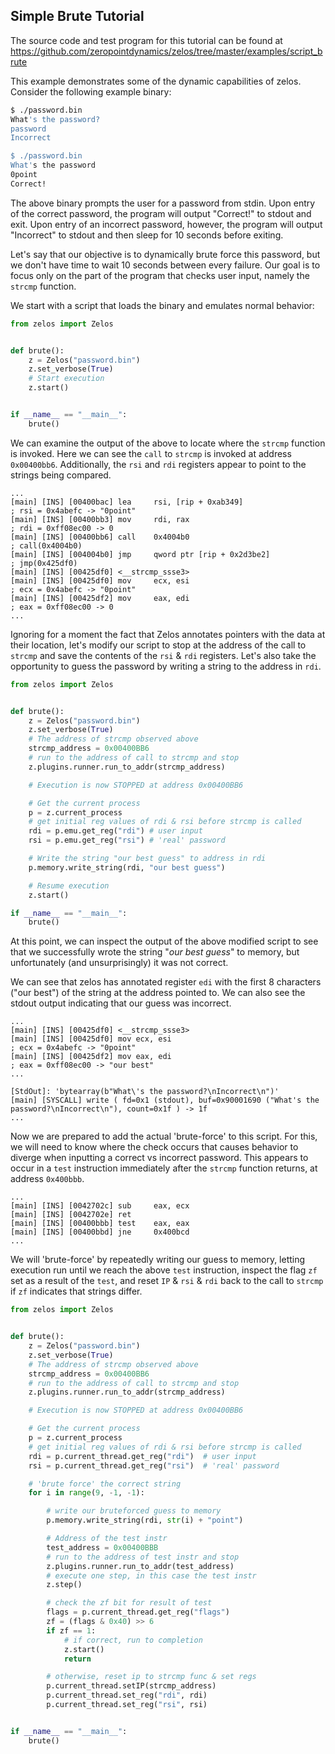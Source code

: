 ## Simple Brute Tutorial

The source code and test program for this tutorial can be found at
https://github.com/zeropointdynamics/zelos/tree/master/examples/script_brute

This example demonstrates some of the dynamic capabilities of zelos. Consider the following example binary:

```sh
$ ./password.bin
What's the password?
password
Incorrect

$ ./password.bin
What's the password
0point
Correct!
```

The above binary prompts the user for a password from stdin. Upon
entry of the correct password, the program will output "Correct!" to
stdout and exit. Upon entry of an incorrect password, however, the
program will output "Incorrect" to stdout and then sleep for 10 seconds
before exiting.

Let's say that our objective is to dynamically brute force this password,
but we don't have time to wait 10 seconds between every failure. Our
goal is to focus only on the part of the program that checks user input,
 namely the `strcmp` function.

We start with a script that loads the binary and emulates normal behavior:

```python
from zelos import Zelos


def brute():
    z = Zelos("password.bin")
    z.set_verbose(True)
    # Start execution
    z.start()


if __name__ == "__main__":
    brute()
```

We can examine the output of the above to locate where the `strcmp`
function is invoked. Here we can see the `call` to `strcmp` is invoked at
address `0x00400bb6`. Additionally, the `rsi` and `rdi` registers appear to point to the strings being compared.


```
...
[main] [INS] [00400bac] lea     rsi, [rip + 0xab349]                                      ; rsi = 0x4abefc -> "0point"
[main] [INS] [00400bb3] mov     rdi, rax                                                  ; rdi = 0xff08ec00 -> 0
[main] [INS] [00400bb6] call    0x4004b0                                                 ; call(0x4004b0)
[main] [INS] [004004b0] jmp     qword ptr [rip + 0x2d3be2]                                ; jmp(0x425df0)
[main] [INS] [00425df0] <__strcmp_ssse3>
[main] [INS] [00425df0] mov     ecx, esi                                                  ; ecx = 0x4abefc -> "0point"
[main] [INS] [00425df2] mov     eax, edi                                                  ; eax = 0xff08ec00 -> 0
...

```

Ignoring for a moment the fact that Zelos annotates pointers with the data at their location, let's modify our script to stop at the address of the call to `strcmp` and save the contents of the `rsi` & `rdi` registers. Let's also take the opportunity
to guess the password by writing a string to the address in `rdi`.

```python
from zelos import Zelos


def brute():
    z = Zelos("password.bin")
    z.set_verbose(True)
    # The address of strcmp observed above
    strcmp_address = 0x00400BB6
    # run to the address of call to strcmp and stop
    z.plugins.runner.run_to_addr(strcmp_address)

    # Execution is now STOPPED at address 0x00400BB6

    # Get the current process
    p = z.current_process
    # get initial reg values of rdi & rsi before strcmp is called
    rdi = p.emu.get_reg("rdi") # user input
    rsi = p.emu.get_reg("rsi") # 'real' password

    # Write the string "our best guess" to address in rdi
    p.memory.write_string(rdi, "our best guess")

    # Resume execution
    z.start()

if __name__ == "__main__":
    brute()
```

At this point, we can inspect the output of the above modified script to
see that we successfully wrote the string "_our best guess_" to memory,
but unfortunately (and unsurprisingly) it was not correct.

We can see that zelos has annotated register `edi` with the first 8
characters ("our best") of the string at the address pointed to. We can
also see the stdout output indicating that our guess was incorrect.

```
...
[main] [INS] [00425df0] <__strcmp_ssse3>
[main] [INS] [00425df0] mov	ecx, esi                                                  ; ecx = 0x4abefc -> "0point"
[main] [INS] [00425df2] mov	eax, edi                                                  ; eax = 0xff08ec00 -> "our best"
...

[StdOut]: 'bytearray(b"What\'s the password?\nIncorrect\n")'
[main] [SYSCALL] write ( fd=0x1 (stdout), buf=0x90001690 ("What's the password?\nIncorrect\n"), count=0x1f ) -> 1f
...
```

Now we are prepared to add the actual 'brute-force' to this script.
For this, we will need to know where the check occurs that causes
behavior to diverge when inputting a correct vs incorrect password.
This appears to occur in a `test` instruction immediately after the
`strcmp` function returns, at address `0x400bbb`.

```
...
[main] [INS] [0042702c] sub     eax, ecx
[main] [INS] [0042702e] ret
[main] [INS] [00400bbb] test    eax, eax
[main] [INS] [00400bbd] jne     0x400bcd
...
```

We will 'brute-force' by repeatedly writing our guess to memory, letting execution
run until we reach the above `test` instruction, inspect the flag `zf` set as a result
of the `test`, and reset `IP` & `rsi` & `rdi` back to the call to `strcmp` if `zf` indicates that strings differ.

```python
from zelos import Zelos


def brute():
    z = Zelos("password.bin")
    z.set_verbose(True)
    # The address of strcmp observed above
    strcmp_address = 0x00400BB6
    # run to the address of call to strcmp and stop
    z.plugins.runner.run_to_addr(strcmp_address)

    # Execution is now STOPPED at address 0x00400BB6

    # Get the current process
    p = z.current_process
    # get initial reg values of rdi & rsi before strcmp is called
    rdi = p.current_thread.get_reg("rdi")  # user input
    rsi = p.current_thread.get_reg("rsi")  # 'real' password

    # 'brute force' the correct string
    for i in range(9, -1, -1):

        # write our bruteforced guess to memory
        p.memory.write_string(rdi, str(i) + "point")

        # Address of the test instr
        test_address = 0x00400BBB
        # run to the address of test instr and stop
        z.plugins.runner.run_to_addr(test_address)
        # execute one step, in this case the test instr
        z.step()

        # check the zf bit for result of test
        flags = p.current_thread.get_reg("flags")
        zf = (flags & 0x40) >> 6
        if zf == 1:
            # if correct, run to completion
            z.start()
            return

        # otherwise, reset ip to strcmp func & set regs
        p.current_thread.setIP(strcmp_address)
        p.current_thread.set_reg("rdi", rdi)
        p.current_thread.set_reg("rsi", rsi)


if __name__ == "__main__":
    brute()
```
